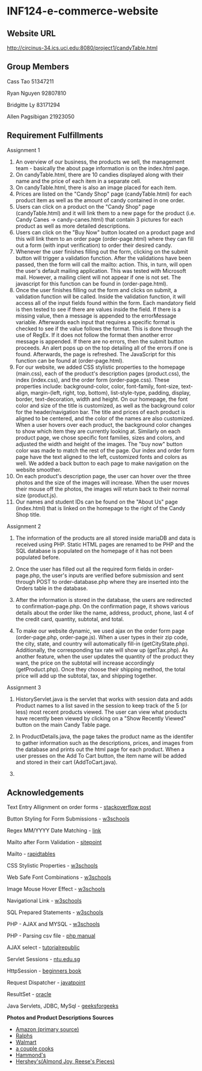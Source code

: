 # INF124-e-commerce-website

## Website URL

http://circinus-34.ics.uci.edu:8080/project1/candyTable.html

## Group Members

Cass Tao 51347211

Ryan Nguyen 92807810

Bridgitte Ly 83171294

Allen Pagsibigan 21923050

## Requirement Fulfillments
Assignment 1
1. An overview of our business, the products we sell, the management team - basically the about page information is on the index.html page.  
2. On candyTable.html, there are 10 candies displayed along with their name and the price of each item in a separate cell. 
3. On candyTable.html, there is also an image placed for each item. 
4. Prices are listed on the "Candy Shop" page (candyTable.html) for each product item as well as the amount of candy contained in one order.
5. Users can click on a product on the "Candy Shop" page (candyTable.html) and it will link them to a new page for the product (i.e. Candy Canes -> candy-canes.html) that contain 3 pictures for each product as well as more detailed descriptions.
6. Users can click on the "Buy Now" button located on a product page and this will link them to an order page (order-page.html) where they can fill out a form (with input verification) to order their desired candy.
7. Whenever the user finishes filling out the form, clicking on the submit button will trigger a validation function. After the validations have been passed, then the form will call the mailto: action. This, in turn, will open the user's default mailing application. This was tested with Microsoft mail. However, a mailing client will not appear if one is not set. The javascript for this function can be found in (order-page.html).
8. Once the user finishes filling out the form and clicks on submit, a validation function will be called. Inside the validation function, it will access all of the input fields found within the form. Each mandatory field is then tested to see if there are values inside the field. If there is a missing value, then a message is appended to the errorMessage variable. Afterwards each input that requires a specific format is checked to see if the value follows the format. This is done through the use of RegEx. If it does not follow the format then another error message is appended. If there are no errors, then the submit button proceeds. An alert pops up on the top detailing all of the errors if one is found. Afterwards, the page is refreshed. The JavaScript for this function can be found at (order-page.html). 
9. For our website, we added CSS stylistic properties to the homepage (main.css), each of the product's description pages (product.css), the index (index.css), and the order form (order-page.css). These properties include: background-color, color, font-family, font-size, text-align, margin-(left, right, top, bottom), list-style-type, padding, display, border, text-decoration, width and height. On our homepage, the font color and size of the title is customized, as well as the background color for the header/navigation bar. The title and prices of each product is aligned to be centered, and the color of the names are also customized. When a user hovers over each product, the background color changes to show which item they are currently looking at. Similarly on each product page, we chose specific font families, sizes and colors, and adjusted the width and height of the images. The "buy now" button color was made to match the rest of the page. Our index and order form page have the text aligned to the left, customized fonts and colors as well. We added a back button to each page to make navigation on the website smoother. 
10. On each product's description page, the user can hover over the three photos and the size of the images will increase. When the user moves their mouse off the photos, the images will return back to their normal size (product.js).
11. Our names and student IDs can be found on the "About Us" page (index.html) that is linked on the homepage to the right of the Candy Shop title.

Assignment 2

1. The information of the products are all stored inside mariaDB and data is received using PHP. Static HTML pages are renamed to be PHP and the SQL database is populated on the homepage of it has not been populated before. 

2. Once the user has filled out all the required form fields in order-page.php, the user's inputs are verified before submission and sent through POST to order-database.php where they are inserted into the Orders table in the database.

3. After the information is stored in the database, the users are redirected to confirmation-page.php. On the confirmation page, it shows various details about the order like the name, address, product, phone, last 4 of the credit card, quantity, subtotal, and total. 

4. To make our website dynamic, we used ajax on the order form page (order-page.php, order-page.js). When a user types in their zip code, the city, state, and country will automatically fill-in (getCityState.php). Additionally, the corresponding tax rate will show up (getTax.php). As another feature, when the user updates the quantity of the product they want, the price on the subtotal will increase accordingly (getProduct.php). Once they choose their shipping method, the total price will add up the subtotal, tax, and shipping together. 

Assignment 3

1. HistoryServlet.java is the servlet that works with session data and adds Product names to a list saved in the session to keep track of the 5 (or less) most recent products viewed. The user can view what products have recently been viewed by clicking on a "Show Recently Viewed" button on the main Candy Table page. 

2. In ProductDetails.java, the page takes the product name as the identifer to gather information such as the descriptions, prices, and images from the database and prints out the html page for each product. When a user presses on the Add To Cart button, the item name will be added and stored in their cart (AddToCart.java).

3. 

## Acknowledgements

Text Entry Allignment on order forms - [stackoverflow post](https://stackoverflow.com/questions/4309950/how-to-align-input-forms-in-html)

Button Styling for Form Submissions  - [w3schools](https://www.w3schools.com/css/css3_buttons.asp)

Regex MM/YYYY Date Matching - [link](https://www.thewebblinders.in/programming/article/JavaScript-regular-expressions-for-validating-YYYYMM-and-MMYYYY-patterns-6010)

Mailto after Form Validation - [sitepoint](https://www.sitepoint.com/community/t/how-to-validate-a-form-with-javascript-prior-to-mailto-action-or-change-a-form-action-using-javascript/308475)

Mailto - [rapidtables](https://www.rapidtables.com/web/html/mailto.html)

CSS Stylistic Properties - [w3schools](https://www.w3schools.com/cssref/)

Web Safe Font Combinations - [w3schools](https://www.w3schools.com/cssref/css_websafe_fonts.asp)

Image Mouse Hover Effect - [w3schools](https://www.w3schools.com/jsref/event_onmouseover.asp)

Navigational Link - [w3schools](https://www.w3schools.com/css/css_inline-block.asp)

SQL Prepared Statements - [w3schools](https://www.w3schools.com/php/php_mysql_prepared_statements.asp)

PHP - AJAX and MYSQL - [w3schools](https://www.w3schools.com/pHP/php_ajax_database.asp)

PHP - Parsing csv file - [php manual](https://www.php.net/manual/en/function.fgetcsv.php)

AJAX select - [tutorialrepublic](https://www.tutorialrepublic.com/faq/how-to-get-the-value-of-selected-option-in-a-select-box-using-jquery.php)

Servlet Sessions - [ntu.edu.sg](https://www.ntu.edu.sg/home/ehchua/programming/java/JavaServlets.html)

HttpSession - [beginners book](https://beginnersbook.com/2013/05/http-session/)

Request Dispatcher - [javatpoint](https://www.javatpoint.com/requestdispatcher-in-servlet)

ResultSet - [oracle](https://docs.oracle.com/javase/7/docs/api/java/sql/ResultSet.html)

Java Servlets, JDBC, MySql - [geeksforgeeks](https://www.geeksforgeeks.org/java-servlet-and-jdbc-example-insert-data-in-mysql/)

**Photos and Product Descriptions Sources**
- [Amazon (primary source)](https://www.amazon.com/)
- [Ralphs](https://www.ralphs.com/p/rice-krispies-treats-original-crispy-marshmallow-squares/0003800007781)
- [Walmart](https://www.walmart.com/ip/Almond-Joy-Coconut-and-Almond-Standard-Candy-Bar-1-61-Oz/48533974?selected=true&irgwc=1&sourceid=imp_0TSSzBUwsxyOWUpwUx0Mo34BUki2x50NuWjt380&veh=aff&wmlspartner=imp_78091&clickid=0TSSzBUwsxyOWUpwUx0Mo34BUki2x50NuWjt380)
- [a couple cooks](https://www.acouplecooks.com/perfect-homemade-peanut-butter-cups/)
- [Hammond's](https://hammondscandies.com/products/raspberry-candy-cane-filled-with-chocolate)
- [Hershey's(Almond Joy, Reese's Pieces)](https://www.hersheys.com/en_us/home.html)
